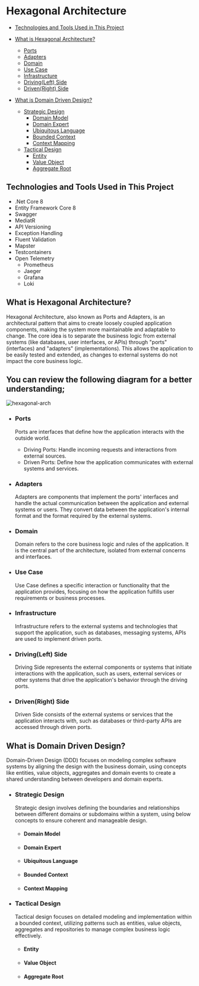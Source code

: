 # Hexagonal Architecture

- [Technologies and Tools Used in This Project](#usage)

- [What is Hexagonal Architecture?](#what-is-hexagonal-arch)

  - [Ports](#ports)
  - [Adapters](#adapters)
  - [Domain](#domain)
  - [Use Case](#use-case)
  - [Infrastructure](#infrastructure)
  - [Driving(Left) Side](#driving-side)
  - [Driven(Right) Side](#driven-side)

- [What is Domain Driven Design?](#domain-driven-design)
  - [Strategic Design](#strategic-design)
    - [Domain Model](#domain-model)
    - [Domain Expert](#domain-expert)
    - [Ubiquitous Language](#ubiquitous-language)
    - [Bounded Context](#bounded-context)
    - [Context Mapping](#context-mapping)
  - [Tactical Design](#tactical-design)
    - [Entity](#entity)
    - [Value Object](#value-object)
    - [Aggregate Root](#aggregate-root)


## <a name="usage">Technologies and Tools Used in This Project</a>

- .Net Core 8
- Entity Framework Core 8
- Swagger
- MediatR
- API Versioning
- Exception Handling
- Fluent Validation
- Mapster
- Testcontainers
- Open Telemetry
  - Prometheus
  - Jaeger
  - Grafana
  - Loki

## <a name="what-is-hexagonal-arch">What is Hexagonal Architecture?</a>

Hexagonal Architecture, also known as Ports and Adapters, is an architectural pattern that aims to create loosely coupled application components, making the system more maintainable and adaptable to change. The core idea is to separate the business logic from external systems (like databases, user interfaces, or APIs) through "ports" (interfaces) and "adapters" (implementations). This allows the application to be easily tested and extended, as changes to external systems do not impact the core business logic.

## You can review the following diagram for a better understanding;

![hexagonal-arch](https://user-images.githubusercontent.com/16361055/149714561-e41132d2-e196-4246-89e0-3ed3703af2ca.png)

- ### <a name="ports">Ports</a>

  Ports are interfaces that define how the application interacts with the outside world.

  - Driving Ports: Handle incoming requests and interactions from external sources.
  - Driven Ports: Define how the application communicates with external systems and services.

- ### <a name="adapters">Adapters</a>

  Adapters are components that implement the ports' interfaces and handle the actual communication between the application and external systems or users. They convert data between the application's internal format and the format required by the external systems.

- ### <a name="domain">Domain</a>

  Domain refers to the core business logic and rules of the application. It is the central part of the architecture, isolated from external concerns and interfaces.

- ### <a name="use-case">Use Case</a>

  Use Case defines a specific interaction or functionality that the application provides, focusing on how the application fulfills user requirements or business processes.

- ### <a name="infrastructure">Infrastructure</a>

  Infrastructure refers to the external systems and technologies that support the application, such as databases, messaging systems, APIs are used to implement driven ports.

- ### <a name="driving-side">Driving(Left) Side</a>

  Driving Side represents the external components or systems that initiate interactions with the application, such as users, external services or other systems that drive the application's behavior through the driving ports.

- ### <a name="driven-side">Driven(Right) Side</a>

  Driven Side consists of the external systems or services that the application interacts with, such as databases or third-party APIs are accessed through driven ports.


## <a name="domain-driven-design">What is Domain Driven Design?</a>

Domain-Driven Design (DDD) focuses on modeling complex software systems by aligning the design with the business domain, using concepts like entities, value objects, aggregates and domain events to create a shared understanding between developers and domain experts.

- ### <a name="strategic-design">Strategic Design</a>

  Strategic design involves defining the boundaries and relationships between different domains or subdomains within a system, using below concepts to ensure coherent and manageable design.

  - #### <a name="domain-model">Domain Model</a>
  - #### <a name="domain-expert">Domain Expert</a>
  - #### <a name="ubiquitous-language">Ubiquitous Language</a>
  - #### <a name="bounded-context">Bounded Context</a>
  - #### <a name="context-mapping">Context Mapping</a>

- ### <a name="tactical-design">Tactical Design</a>

  Tactical design focuses on detailed modeling and implementation within a bounded context, utilizing patterns such as entities, value objects, aggregates and repositories to manage complex business logic effectively.

  - #### <a name="entity">Entity</a>
  - #### <a name="value-object">Value Object</a>
  - #### <a name="aggregate-root">Aggregate Root</a>
